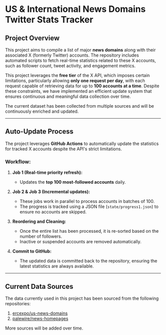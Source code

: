 # US & International News Domains Twitter Stats Tracker

## **Project Overview**

This project aims to compile a list of major **news domains** along with their associated X (formerly Twitter) accounts. The repository includes automated scripts to fetch real-time statistics related to these X accounts, such as follower count, tweet activity, and engagement metrics.

This project leverages the **free tier** of the X API, which imposes certain limitations, particularly allowing **only one request per day**, with each request capable of retrieving data for up to **100 accounts at a time**. Despite these constraints, we have implemented an efficient update system that ensures continuous and meaningful data collection over time.

The current dataset has been collected from multiple sources and will be continuously enriched and updated.

---

## **Auto-Update Process**

The project leverages **GitHub Actions** to automatically update the statistics for tracked X accounts despite the API's strict limitations.

### **Workflow:**
1. **Job 1 (Real-time priority refresh):**  
   - Updates the **top 100 most-followed accounts** daily.
   
2. **Job 2 & Job 3 (Incremental updates):**  
   - These jobs work in parallel to process accounts in batches of 100.
   - The progress is tracked using a JSON file (`state/progress1.json`) to ensure no accounts are skipped.

3. **Reordering and Cleaning:**  
   - Once the entire list has been processed, it is re-sorted based on the number of followers.
   - Inactive or suspended accounts are removed automatically.

4. **Commit to GitHub:**  
   - The updated data is committed back to the repository, ensuring the latest statistics are always available.

---

## **Current Data Sources**

The data currently used in this project has been sourced from the following repositories:

1. [ercexpo/us-news-domains](https://github.com/ercexpo/us-news-domains)
2. [palewire/news-homepages](https://github.com/palewire/news-homepages)

More sources will be added over time.
